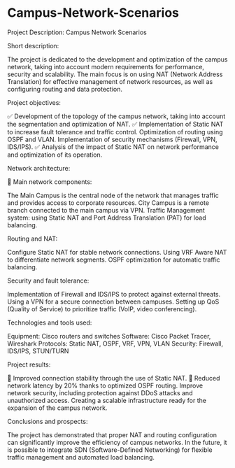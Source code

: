 # Campus-Network-Scenarios

Project Description: Campus Network Scenarios

Short description:

The project is dedicated to the development and optimization of the campus network, taking into account modern requirements for performance, security and scalability. The main focus is on using NAT (Network Address Translation) for effective management of network resources, as well as configuring routing and data protection.

Project objectives:

✅ Development of the topology of the campus network, taking into account the segmentation and optimization of NAT.
✅ Implementation of Static NAT to increase fault tolerance and traffic control.
 Optimization of routing using OSPF and VLAN.
 Implementation of security mechanisms (Firewall, VPN, IDS/IPS).
✅ Analysis of the impact of Static NAT on network performance and optimization of its operation.

Network architecture:

🔹 Main network components:

The Main Campus is the central node of the network that manages traffic and provides access to corporate resources.
City Campus is a remote branch connected to the main campus via VPN.
Traffic Management system: using Static NAT and Port Address Translation (PAT) for load balancing.

Routing and NAT:

Configure Static NAT for stable network connections.
Using VRF Aware NAT to differentiate network segments.
OSPF optimization for automatic traffic balancing.

Security and fault tolerance:

Implementation of Firewall and IDS/IPS to protect against external threats.
Using a VPN for a secure connection between campuses.
Setting up QoS (Quality of Service) to prioritize traffic (VoIP, video conferencing).

Technologies and tools used:

Equipment: Cisco routers and switches
Software: Cisco Packet Tracer, Wireshark
Protocols: Static NAT, OSPF, VRF, VPN, VLAN
Security: Firewall, IDS/IPS, STUN/TURN

Project results:

🔹 Improved connection stability through the use of Static NAT.
🔹 Reduced network latency by 20% thanks to optimized OSPF routing.
Improve network security, including protection against DDoS attacks and unauthorized access.
Creating a scalable infrastructure ready for the expansion of the campus network.

Conclusions and prospects:

The project has demonstrated that proper NAT and routing configuration can significantly improve the efficiency of campus networks. In the future, it is possible to integrate SDN (Software-Defined Networking) for flexible traffic management and automated load balancing.
